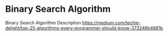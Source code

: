 # Binary Search Algorithm
Binary Search Algorithm
Description
https://medium.com/techie-delight/top-25-algorithms-every-programmer-should-know-373246b4881b
